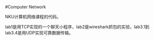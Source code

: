 #Computer Network

NKU计算机网络课程的代码。

lab1是用TCP实现的一个聊天小程序，lab2是wireshark抓包的实验，lab3.1到lab3.4是用UDP实现可靠数据传输。